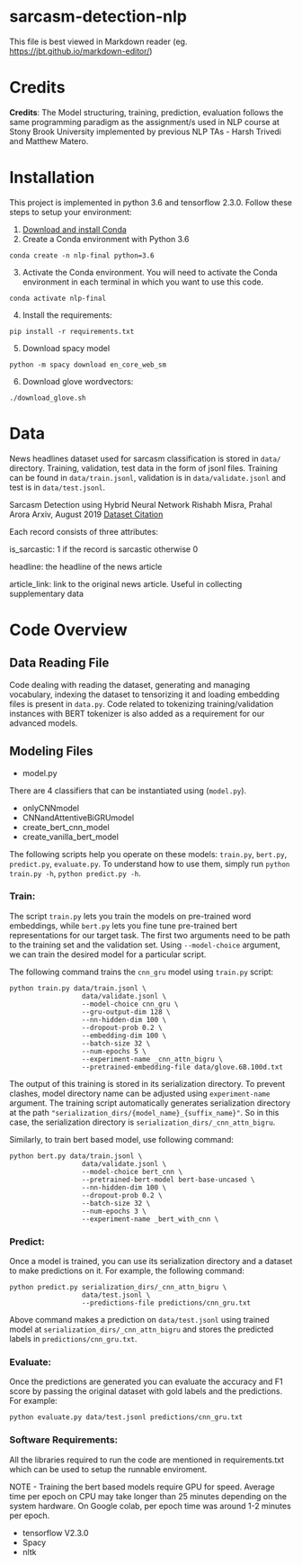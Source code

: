 # sarcasm-detection-nlp


This file is best viewed in Markdown reader (eg. https://jbt.github.io/markdown-editor/)

# Credits

**Credits**: The Model structuring, training, prediction, evaluation follows the same programming paradigm as the assignment/s used in NLP course at Stony Brook University implemented by previous NLP TAs - Harsh Trivedi and Matthew Matero.

# Installation

This project is implemented in python 3.6 and tensorflow 2.3.0. Follow these steps to setup your environment:

1. [Download and install Conda](http://https://conda.io/projects/conda/en/latest/user-guide/install/index.html "Download and install Conda")
2. Create a Conda environment with Python 3.6
```
conda create -n nlp-final python=3.6
```

3. Activate the Conda environment. You will need to activate the Conda environment in each terminal in which you want to use this code.
```
conda activate nlp-final
```
4. Install the requirements:
```
pip install -r requirements.txt
```

5. Download spacy model
```
python -m spacy download en_core_web_sm
```

6. Download glove wordvectors:
```
./download_glove.sh
```

# Data

News headlines dataset used for sarcasm classification is stored in `data/` directory. Training, validation, test data in the form of jsonl files. Training can be found in `data/train.jsonl`, validation is in `data/validate.jsonl` and test is in `data/test.jsonl`.

Sarcasm Detection using Hybrid Neural Network
Rishabh Misra, Prahal Arora
Arxiv, August 2019
[Dataset Citation](https://scholar.google.com/citations?view_op=list_works&hl=en&user=EN3OcMsAAAAJ#d=gs_md_cita-d&u=%2Fcitations%3Fview_op%3Dview_citation%26hl%3Den%26user%3DEN3OcMsAAAAJ%26citation_for_view%3DEN3OcMsAAAAJ%3AqjMakFHDy7sC%26tzom%3D420 "Dataset Citation")

Each record consists of three attributes:

is_sarcastic: 1 if the record is sarcastic otherwise 0

headline: the headline of the news article

article_link: link to the original news article. Useful in collecting supplementary data


# Code Overview

## Data Reading File

Code dealing with reading the dataset, generating and managing vocabulary, indexing the dataset to tensorizing it and loading embedding files is present in `data.py`. 
Code related to tokenizing training/validation instances with BERT tokenizer is also added as a requirement for our advanced models.

## Modeling Files

- model.py

There are 4 classifiers that can be instantiated using (`model.py`).
- onlyCNNmodel
- CNNandAttentiveBiGRUmodel
- create_bert_cnn_model
- create_vanilla_bert_model

The following scripts help you operate on these models: `train.py`, `bert.py`, `predict.py`, `evaluate.py`. To understand how to use them, simply run `python train.py -h`, `python predict.py -h`.

### Train:

The script `train.py` lets you train the models on pre-trained word embeddings, while `bert.py` lets you fine tune pre-trained bert representations for our target task. The first two arguments need to be path to the training set and the validation set. 
Using `--model-choice` argument, we can train the desired model for a particular script.


The following command trains the `cnn_gru` model using `train.py` script:

```
python train.py data/train.jsonl \
                  data/validate.jsonl \
                  --model-choice cnn_gru \
                  --gru-output-dim 128 \
                  --nn-hidden-dim 100 \
                  --dropout-prob 0.2 \
                  --embedding-dim 100 \
                  --batch-size 32 \
                  --num-epochs 5 \
                  --experiment-name _cnn_attn_bigru \
                  --pretrained-embedding-file data/glove.6B.100d.txt
```

The output of this training is stored in its serialization directory. To prevent clashes, model directory name can be adjusted using `experiment-name` argument. The training script automatically generates serialization directory at the path `"serialization_dirs/{model_name}_{suffix_name}"`. So in this case, the serialization directory is `serialization_dirs/_cnn_attn_bigru`.

Similarly, to train bert based model, use following command:

```
python bert.py data/train.jsonl \
                  data/validate.jsonl \
                  --model-choice bert_cnn \
                  --pretrained-bert-model bert-base-uncased \
                  --nn-hidden-dim 100 \
                  --dropout-prob 0.2 \
                  --batch-size 32 \
                  --num-epochs 3 \
                  --experiment-name _bert_with_cnn \
```

### Predict:

Once a model is trained, you can use its serialization directory and a dataset to make predictions on it. For example, the following command:

```
python predict.py serialization_dirs/_cnn_attn_bigru \
                  data/test.jsonl \
                  --predictions-file predictions/cnn_gru.txt
```
Above command makes a prediction on `data/test.jsonl` using trained model at `serialization_dirs/_cnn_attn_bigru` and stores the predicted labels in `predictions/cnn_gru.txt`.

### Evaluate:

Once the predictions are generated you can evaluate the accuracy and F1 score by passing the original dataset with gold labels and the predictions. For example:

```
python evaluate.py data/test.jsonl predictions/cnn_gru.txt
```

### Software Requirements:

All the libraries required to run the code are mentioned in requirements.txt which can be used to setup the runnable enviroment. 

NOTE - Training the bert based models require GPU for speed. Average time per epoch on CPU may take longer than 25 minutes depending on the system hardware. On Google colab, per epoch time was around 1-2 minutes per epoch.

- tensorflow V2.3.0
- Spacy
- nltk
